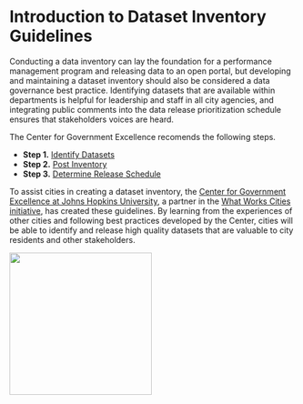 Introduction to Dataset Inventory Guidelines
=======

Conducting a data inventory can lay the foundation for a performance management program and releasing data to an open portal, but developing and maintaining a dataset inventory should also be considered a data governance best practice. Identifying datasets that are available within departments is helpful for leadership and staff in all city agencies, and integrating public comments into the data release prioritization schedule ensures that stakeholders voices are heard.

The Center for Government Excellence recomends the following steps.

* **Step 1.** [Identify Datasets](identify-datasets.md)
* **Step 2.** [Post Inventory](post.md)
* **Step 3.** [Determine Release Schedule](release.md)

To assist cities in creating a dataset inventory, the [Center for Government Excellence at Johns Hopkins University](http://govex.jhu.edu/), a partner in the [What Works Cities initiative](http://www.whatworkscities.org/), has created these guidelines. By learning from the experiences of other cities and following best practices developed by the Center, cities will be able to identify and release high quality datasets that are valuable to city residents and other stakeholders.

<img src=https://raw.githubusercontent.com/govex/govex.github.io/master/images/WWC_ResourceStamp_web.png width=250 height=250 />
